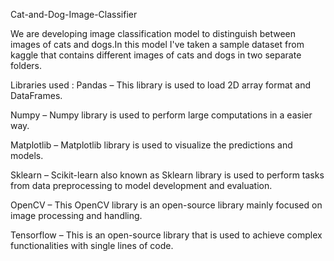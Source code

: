 Cat-and-Dog-Image-Classifier

We are developing image classification model to distinguish between images of cats and dogs.In this model I've taken a sample dataset from kaggle that contains different images of cats and dogs in two separate folders.

Libraries used :
Pandas – This library is used to load 2D array format and DataFrames.

Numpy – Numpy library is used to perform large computations in a easier way.

Matplotlib – Matplotlib library is used to visualize the predictions and models.

Sklearn – Scikit-learn also known as Sklearn library is used to perform tasks from data preprocessing to model development and evaluation.

OpenCV – This OpenCV library is an open-source library mainly focused on image processing and handling.

Tensorflow – This is an open-source library that is used to achieve complex functionalities with single lines of code.
